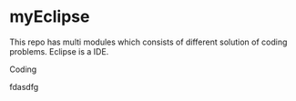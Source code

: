 # myEclipse
This repo has multi modules which consists of different solution of coding problems.
Eclipse is a IDE.

Coding

fdasdfg
